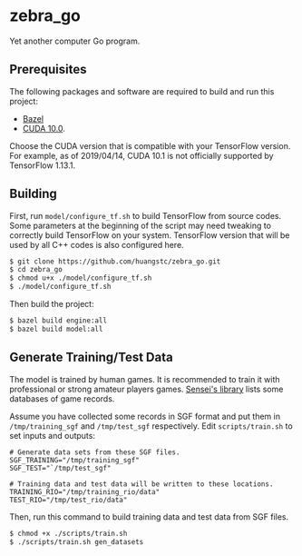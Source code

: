 # zebra_go

Yet another computer Go program.

## Prerequisites

The following packages and software are required to build and run this project:
* [Bazel](https://github.com/bazelbuild/bazel)
* [CUDA 10.0](https://developer.nvidia.com/cuda-10.0-download-archive).

Choose the CUDA version that is compatible with your TensorFlow version. For example, as of 2019/04/14, CUDA 10.1 is not officially supported by TensorFlow 1.13.1.

## Building
First, run ```model/configure_tf.sh``` to build TensorFlow from source codes. Some parameters at the beginning of the script may need tweaking to correctly build TensorFlow on your system. TensorFlow version that will be used by all C++ codes is also configured here.

```bash
$ git clone https://github.com/huangstc/zebra_go.git
$ cd zebra_go
$ chmod u+x ./model/configure_tf.sh
$ ./model/configure_tf.sh
```

Then build the project:
```bash
$ bazel build engine:all
$ bazel build model:all
```

## Generate Training/Test Data
The model is trained by human games. It is recommended to train it with professional or strong amateur players games. [Sensei's library](https://senseis.xmp.net/?GoDatabases) lists some databases of game records.

Assume you have collected some records in SGF format and put them in ```/tmp/training_sgf``` and ```/tmp/test_sgf``` respectively. Edit ```scripts/train.sh``` to set inputs and outputs:

```
# Generate data sets from these SGF files.
SGF_TRAINING="/tmp/training_sgf"
SGF_TEST="`/tmp/test_sgf"

# Training data and test data will be written to these locations.
TRAINING_RIO="/tmp/training_rio/data"
TEST_RIO="/tmp/test_rio/data"
```

Then, run this command to build training data and test data from SGF files.
```bash
$ chmod +x ./scripts/train.sh
$ ./scripts/train.sh gen_datasets
```
